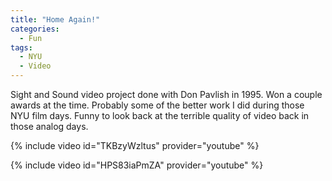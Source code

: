 ```yaml
---
title: "Home Again!"
categories:
  - Fun
tags:
  - NYU
  - Video 
---
```


Sight and Sound video project done with Don Pavlish in 1995.  Won a couple awards at the time.  Probably some of the better work I did during those NYU film days.  Funny to look back at the terrible quality of video back in those analog days.

{% include video id="TKBzyWzltus" provider="youtube" %}

{% include video id="HPS83iaPmZA" provider="youtube" %}


